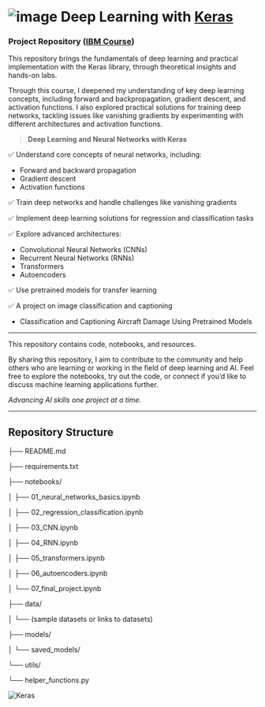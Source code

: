 # ![image](https://github.com/user-attachments/assets/a46fac29-ca30-41d5-ba8d-4af4b3ace1c0) Deep Learning with [Keras](https://keras.io/)

### Project Repository ([IBM Course](https://www.coursera.org/programs/coursera-data-and-cybersecurity-p47a2/professional-certificates/ai-engineer)) 

This repository brings the fundamentals of deep learning and practical implementation with the Keras library, through theoretical insights and hands-on labs.

Through this course, I deepened my understanding of key deep learning concepts, including forward and backpropagation, gradient descent, and activation functions. I also explored practical solutions for training deep networks, tackling issues like vanishing gradients by experimenting with different architectures and activation functions.

> **Deep Learning and Neural Networks with Keras**

✅ Understand core concepts of neural networks, including:
- Forward and backward propagation
- Gradient descent
- Activation functions
  
✅ Train deep networks and handle challenges like vanishing gradients  

✅ Implement deep learning solutions for regression and classification tasks

✅ Explore advanced architectures:
  - Convolutional Neural Networks (CNNs)
  - Recurrent Neural Networks (RNNs)
  - Transformers
  - Autoencoders
    
✅ Use pretrained models for transfer learning  

✅ A project on image classification and captioning

   - Classification and Captioning Aircraft Damage Using Pretrained Models

---

This repository contains code, notebooks, and resources.

By sharing this repository, I aim to contribute to the community and help others who are learning or working in the field of deep learning and AI. Feel free to explore the notebooks, try out the code, or connect if you’d like to discuss machine learning applications further.

*Advancing AI skills one project at a time.*

---

## Repository Structure


├── README.md

├── requirements.txt

├── notebooks/

│ ├── 01_neural_networks_basics.ipynb

│ ├── 02_regression_classification.ipynb

│ ├── 03_CNN.ipynb

│ ├── 04_RNN.ipynb

│ ├── 05_transformers.ipynb

│ ├── 06_autoencoders.ipynb

│ └── 07_final_project.ipynb

├── data/

│ └── (sample datasets or links to datasets)

├── models/

│ └── saved_models/

└── utils/

└── helper_functions.py

![Keras](https://github.com/user-attachments/assets/9bdd5abc-79e5-4b23-ae70-52239c735f8f)
